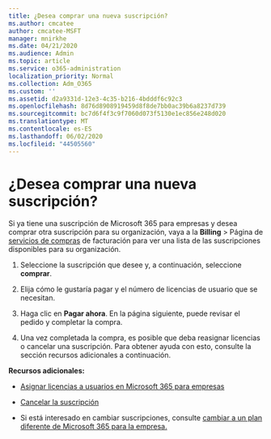 ```yaml
---
title: ¿Desea comprar una nueva suscripción?
ms.author: cmcatee
author: cmcatee-MSFT
manager: mnirkhe
ms.date: 04/21/2020
ms.audience: Admin
ms.topic: article
ms.service: o365-administration
localization_priority: Normal
ms.collection: Adm_O365
ms.custom: ''
ms.assetid: d2a9331d-12e3-4c35-b216-4bdddf6c92c3
ms.openlocfilehash: 8d76d8908919459d8f8de7bb0ac39b6a8237d739
ms.sourcegitcommit: bc7d6f4f3c9f7060d073f5130e1ec856e248d020
ms.translationtype: MT
ms.contentlocale: es-ES
ms.lasthandoff: 06/02/2020
ms.locfileid: "44505560"
---
```

# <a name="looking-to-buy-a-new-subscription"></a>¿Desea comprar una nueva suscripción?

Si ya tiene una suscripción de Microsoft 365 para empresas y desea comprar otra suscripción para su organización, vaya a la **Billing** \> Página de [servicios de compras](https://go.microsoft.com/fwlink/p/?linkid=868433) de facturación para ver una lista de las suscripciones disponibles para su organización.
 
1. Seleccione la suscripción que desee y, a continuación, seleccione **comprar**.

2. Elija cómo le gustaría pagar y el número de licencias de usuario que se necesitan.

3. Haga clic en **Pagar ahora**. En la página siguiente, puede revisar el pedido y completar la compra.

4. Una vez completada la compra, es posible que deba reasignar licencias o cancelar una suscripción. Para obtener ayuda con esto, consulte la sección recursos adicionales a continuación.

 **Recursos adicionales:**
  
- [Asignar licencias a usuarios en Microsoft 365 para empresas](https://docs.microsoft.com/microsoft-365/admin/add-users/add-users)
    
- [Cancelar la suscripción](https://docs.microsoft.com/microsoft-365/commerce/subscriptions/cancel-your-subscription)
    
- Si está interesado en cambiar suscripciones, consulte [cambiar a un plan diferente de Microsoft 365 para la empresa.](https://docs.microsoft.com/microsoft-365/commerce/subscriptions/switch-to-a-different-plan)